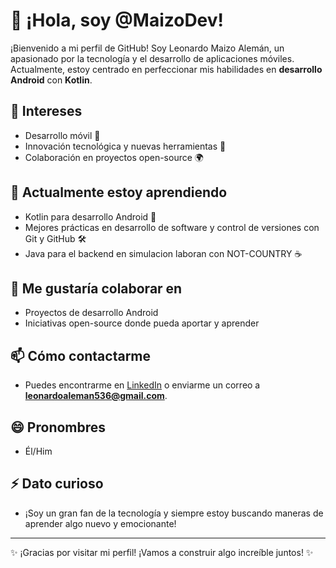 # 👋 ¡Hola, soy @MaizoDev!

¡Bienvenido a mi perfil de GitHub! Soy Leonardo Maizo Alemán, un apasionado por la tecnología y el desarrollo de aplicaciones móviles. Actualmente, estoy centrado en perfeccionar mis habilidades en **desarrollo Android** con **Kotlin**.

## 👀 Intereses
- Desarrollo móvil 🚀
- Innovación tecnológica y nuevas herramientas 🔧
- Colaboración en proyectos open-source 🌍

## 🌱 Actualmente estoy aprendiendo
- Kotlin para desarrollo Android 📱
- Mejores prácticas en desarrollo de software y control de versiones con Git y GitHub 🛠️
- Java para el backend en simulacion laboran con NOT-COUNTRY ☕️

## 💞️ Me gustaría colaborar en
- Proyectos de desarrollo Android
- Iniciativas open-source donde pueda aportar y aprender

## 📫 Cómo contactarme
- Puedes encontrarme en [LinkedIn](https://www.linkedin.com/in/leonardoaleman/) o enviarme un correo a **leonardoaleman536@gmail.com**.

## 😄 Pronombres
- Él/Him

## ⚡ Dato curioso
- ¡Soy un gran fan de la tecnología y siempre estoy buscando maneras de aprender algo nuevo y emocionante!

---

✨ ¡Gracias por visitar mi perfil! ¡Vamos a construir algo increíble juntos! ✨

